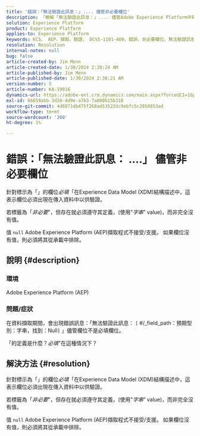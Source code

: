 ```yaml
---
title: '錯誤：「無法驗證此訊息：」.... 儘管非必要欄位'
description: 「瞭解「無法驗證此訊息：」.... 儘管Adobe Experience Platform中有非必填欄位錯誤。
solution: Experience Platform
product: Experience Platform
applies-to: Experience Platform
keywords: KCS， AEP，擷取，驗證， DCVS-1101-400，錯誤，非必要欄位，無法驗證訊息，常見問題集， Adobe Experience Platform
resolution: Resolution
internal-notes: null
bug: false
article-created-by: Jim Menn
article-created-date: 1/30/2024 2:28:24 AM
article-published-by: Jim Menn
article-published-date: 1/30/2024 2:36:21 AM
version-number: 5
article-number: KA-19916
dynamics-url: https://adobe-ent.crm.dynamics.com/main.aspx?forceUCI=1&pagetype=entityrecord&etn=knowledgearticle&id=c08bfe39-17bf-ee11-9079-6045bd006268
exl-id: 66659abb-3d20-4d9e-a7b3-7a800b15b318
source-git-commit: 4d8871db475f268ad53522dc9ebfc5c2850853ad
workflow-type: tm+mt
source-wordcount: '260'
ht-degree: 1%

---
```


# 錯誤：「無法驗證此訊息： ....」 儘管非必要欄位


針對標示為「」的欄位&#x200B;*必填*「在Experience Data Model (XDM)結構描述中，這表示欄位必須出現在傳入資料中以供驗證。

若標籤為「*非必要*&quot;，但存在就必須遵守其定義，(使用&quot;*字串*&quot;<b> </b>value)，而非完全沒有值。

值 `null` Adobe Experience Platform (AEP)擷取程式不接受/支援。 如果欄位沒有值，則必須將其從承載中排除。

## 說明 {#description}


### <b>環境</b>

Adobe Experience Platform (AEP)



### <b>問題/症狀</b>

在資料擷取期間，會出現錯誤訊息：「無法驗證此訊息： `[` #/_field_path：預期型別：字串，找到：Null`]` 」儘管欄位不是必填欄位。

「的定義是什麼？*必填*&quot;在這種情況下？


## 解決方法 {#resolution}


針對標示為「」的欄位&#x200B;*必填*「在Experience Data Model (XDM)結構描述中，這表示欄位必須出現在傳入資料中以供驗證。

若標籤為「*非必要*&quot;，但存在就必須遵守其定義，(使用&quot;*字串*&quot;<b> </b>value)，而非完全沒有值。

值 `null` Adobe Experience Platform (AEP)擷取程式不接受/支援。 如果欄位沒有值，則必須將其從承載中排除。
